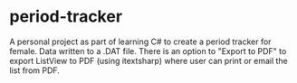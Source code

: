 # period-tracker
A personal project as part of learning C# to create a period tracker for female.
Data written to a .DAT file.
There is an option to "Export to PDF" to export ListView to PDF (using itextsharp) where user can print or email the list from PDF.
